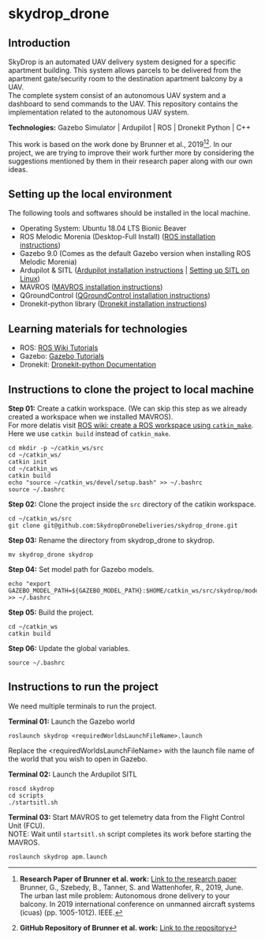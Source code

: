 # **skydrop_drone**

## **Introduction**
SkyDrop is an automated UAV delivery system designed for a specific apartment building. This system allows parcels to be delivered from the apartment gate/security room to the destination apartment balcony by a UAV. </br>
The complete system consist of an autonomous UAV system and a dashboard to send commands to the UAV. This repository contains the implementation related to the autonomous UAV system. </br>

**Technologies:** Gazebo Simulator | Ardupilot | ROS | Dronekit Python | C++

<!-- Brunner et al. -->
This work is based on the work done by Brunner et al., 2019[^1][^2]. In our project, we are trying to improve their work further more by considering the suggestions mentioned by them in their research paper along with our own ideas.</br>

[^1]: **Research Paper of Brunner et al. work:** [Link to the research paper](https://arxiv.org/pdf/1809.08022.pdf)</br>
Brunner, G., Szebedy, B., Tanner, S. and Wattenhofer, R., 2019, June. The urban last mile problem: Autonomous drone delivery to your balcony. In 2019 international conference on unmanned aircraft systems (icuas) (pp. 1005-1012). IEEE.

[^2]: **GitHub Repository of Brunner et al. work:** [Link to the repository](https://github.com/szebedy/autonomous-drone) 

## **Setting up the local environment**
The following tools and softwares should be installed in the local machine.
- Operating System: Ubuntu 18.04 LTS Bionic Beaver
- ROS Melodic Morenia (Desktop-Full Install) ([ROS installation instructions](http://wiki.ros.org/melodic/Installation/Ubuntu))
- Gazebo 9.0 (Comes as the default Gazebo version when installing ROS Melodic Morenia)
- Ardupilot & SITL ([Ardupilot installation instructions](https://ardupilot.org/dev/docs/building-setup-linux.html#building-setup-linux) | [Setting up SITL on Linux](https://ardupilot.org/dev/docs/setting-up-sitl-on-linux.html))
- MAVROS ([MAVROS installation instructions](https://github.com/mavlink/mavros/blob/master/mavros/README.md#installation))
- QGroundControl ([QGroundControl installation instructions](https://docs.qgroundcontrol.com/master/en/getting_started/download_and_install.html))
- Dronekit-python library ([Dronekit installation instructions](https://dronekit-python.readthedocs.io/en/latest/guide/quick_start.html#installation))

## **Learning materials for technologies**
- ROS: [ROS Wiki Tutorials](http://wiki.ros.org/ROS/Tutorials)
- Gazebo: [Gazebo Tutorials](https://gazebosim.org/tutorials)
- Dronekit: [Dronekit-python Documentation](https://dronekit-python.readthedocs.io/en/latest/)

## **Instructions to clone the project to local machine**
**Step 01:** Create a catkin workspace. (We can skip this step as we already created a workspace when we installed MAVROS).</br>
For more delatis visit [ROS wiki: create a ROS workspace using ```catkin_make```](http://wiki.ros.org/ROS/Tutorials/InstallingandConfiguringROSEnvironment#:~:text=you%20installed%20ROS.-,Create%20a%20ROS%20Workspace,-catkin). </br>
Here we use ```catkin build``` instead of ```catkin_make```.
```
cd mkdir -p ~/catkin_ws/src
cd ~/catkin_ws/
catkin init
cd ~/catkin_ws
catkin build
echo "source ~/catkin_ws/devel/setup.bash" >> ~/.bashrc
source ~/.bashrc
```

**Step 02:** Clone the project inside the ```src``` directory of the catikin workspace.
```
cd ~/catkin_ws/src
git clone git@github.com:SkydropDroneDeliveries/skydrop_drone.git
```
**Step 03:** Rename the directory from skydrop_drone to skydrop.
```
mv skydrop_drone skydrop
```
**Step 04:** Set model path for Gazebo models.
```
echo "export GAZEBO_MODEL_PATH=${GAZEBO_MODEL_PATH}:$HOME/catkin_ws/src/skydrop/models" >> ~/.bashrc
```
**Step 05:** Build the project.
```
cd ~/catkin_ws
catkin build
```
**Step 06:** Update the global variables.
```
source ~/.bashrc
```

## **Instructions to run the project**
We need multiple terminals to run the project.</br>

**Terminal 01:** Launch the Gazebo world
```
roslaunch skydrop <requiredWorldsLaunchFileName>.launch 
``` 
Replace the \<requiredWorldsLaunchFileName\> with the launch file name of the world that you wish to open in Gazebo.
<!-- Once we are done with the project we can mention the final launch file name in the command -->

**Terminal 02:** Launch the Ardupilot SITL
```
roscd skydrop
cd scripts
./startsitl.sh
```

**Terminal 03:** Start MAVROS to get telemetry data from the Flight Control Unit (FCU). </br>
NOTE: Wait until ```startsitl.sh``` script completes its work before starting the MAVROS. 
```
roslaunch skydrop apm.launch
```

<!-- Terminal 04 - Run the script with the complete logic -->
<!-- Once the complete logic is integrated to a single script, add how to run the script here in the markdown -->

<!-- Add anything else as required -->